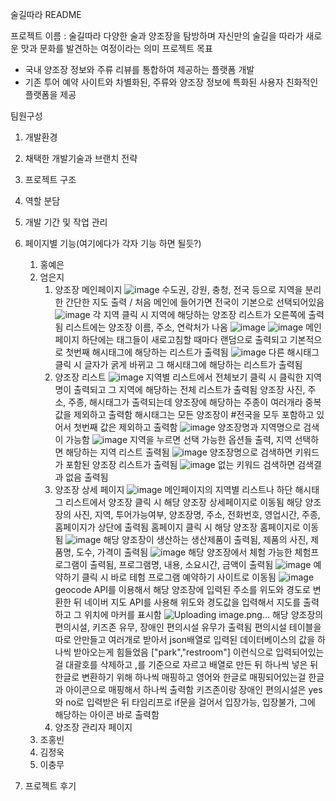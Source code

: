 술길따라 README

프로젝트 이름 : 술길따라
다양한 술과 양조장을 탐방하며 자신만의 술길을
따라가 새로운 맛과 문화를 발견하는 여정이라는 의미
프로젝트 목표
- 국내 양조장 정보와 주류 리뷰를 통합하여 제공하는 플랫폼 개발
- 기존 투어 예약 사이트와 차별화된, 주류와 양조장 정보에 특화된 사용자 친화적인 플랫폼을 제공

팀원구성

1. 개발환경

2. 채택한 개발기술과 브랜치 전략

3. 프로젝트 구조

4. 역할 분담

5. 개발 기간 및 작업 관리

6. 페이지별 기능(여기에다가 각자 기능 하면 될듯?)
   1. 홍예은
   2. 엄은지
      1. 양조장 메인페이지
         ![image](https://github.com/user-attachments/assets/646b646d-4126-4acc-b61f-b9aa1e7998e4)
         수도권, 강원, 충청, 전국 등으로 지역을 분리한 간단한 지도 출력 / 처음 메인에 들어가면 전국이 기본으로 선택되어있음
         ![image](https://github.com/user-attachments/assets/6613e2e2-0247-48ea-9d5c-8370aab454e0)
         각 지역 클릭 시 지역에 해당하는 양조장 리스트가 오른쪽에 출력됨 리스트에는 양조장 이름, 주소, 연락처가 나옴
         ![image](https://github.com/user-attachments/assets/876e6640-3f87-45a9-878c-aefeacaef009)
         ![image](https://github.com/user-attachments/assets/62063ae5-f1d6-484c-8986-8de4cc946b02)
         메인페이지 하단에는 태그들이 새로고침할 때마다 랜덤으로 출력되고 기본적으로 첫번째 해시태그에 해당하는 리스트가 출력됨
         ![image](https://github.com/user-attachments/assets/52df0872-2816-4880-9a45-d0ab3f69141d)
         다른 해시태그 클릭 시 글자가 굵게 바뀌고 그 해시태그에 해당하는 리스트가 출력됨
      3. 양조장 리스트
         ![image](https://github.com/user-attachments/assets/ed82b17d-8b76-4c80-becc-2f0c2294f910)
         지역별 리스트에서 전체보기 클릭 시 클릭한 지역명이 출력되고 그 지역에 해당하는 전체 리스트가 출력됨
         양조장 사진, 주소, 주종, 해시태그가 출력되는데 양조장에 해당하는 주종이 여러개라 중복값을 제외하고 출력함
         해시태그는 모든 양조장이 #전국을 모두 포함하고 있어서 첫번째 값은 제외하고 출력함
         ![image](https://github.com/user-attachments/assets/e5672a32-edb9-44ec-a22e-705aa96d8eec)
         양조장명과 지역명으로 검색이 가능함
         ![image](https://github.com/user-attachments/assets/8fb83487-e186-43dc-9466-1615939d3cf9)
         지역을 누르면 선택 가능한 옵션들 출력, 지역 선택하면 해당하는 지역 리스트 출력됨
         ![image](https://github.com/user-attachments/assets/9b23e76b-a032-400c-a01c-ef2836b7e4f6)
         양조장명으로 검색하면 키워드가 포함된 양조장 리스트가 출력됨
         ![image](https://github.com/user-attachments/assets/4b278bbd-d604-437a-9c46-e4223e86c717)
         없는 키워드 검색하면 검색결과 없음 출력됨
      5. 양조장 상세 페이지
         ![image](https://github.com/user-attachments/assets/020f6a4f-5d6f-4d9b-8de5-b0c46034a7fa)
         메인페이지의 지역별 리스트나 하단 해시태그 리스트에서 양조장 클릭 시 해당 양조장 상세페이지로 이동됨
         해당 양조장의 사진, 지역, 투어가능여부, 양조장명, 주소, 전화번호, 영업시간, 주종, 홈페이지가 상단에 출력됨
         홈페이지 클릭 시 해당 양조장 홈페이지로 이동됨
         ![image](https://github.com/user-attachments/assets/2593bde0-bd5e-455c-af4c-086bfcdc70ef)
         해당 양조장이 생산하는 생산제품이 출력됨, 제품의 사진, 제품명, 도수, 가격이 출력됨
         ![image](https://github.com/user-attachments/assets/a5fc4ca5-9201-47ee-8180-e898329f2cce)
         해당 양조장에서 체험 가능한 체험프로그램이 출력됨, 프로그램명, 내용, 소요시간, 금액이 출력됨
         ![image](https://github.com/user-attachments/assets/cd87aabf-94fe-4721-93f0-b4cc22bbdb84)
         예약하기 클릭 시 바로 테험 프로그램 예약하기 사이트로 이동됨
         ![image](https://github.com/user-attachments/assets/1f446d4a-85e0-4dbf-bb71-52453b75b5c3)
         geocode API를 이용해서 해당 양조장에 입력된 주소를 위도와 경도로 변환한 뒤 네이버 지도 API를 사용해 위도와 경도값을 입력해서 지도를 출력하고 그 위치에 마커를 표시함
         ![Uploading image.png…]()
         해당 양조장의 편의시설, 키즈존 유무, 장애인 편의시설 유무가 출력됨
         편의시설 테이블을 따로 안만들고 여러개로 받아서 json배열로 입력된 데이터베이스의 값을 하나씩 받아오는게 힘들었음
         ["park","restroom"] 이런식으로 입력되어있는걸 대괄호를 삭제하고 ,를 기준으로 자르고 배열로 만든 뒤 하나씩 넣은 뒤
         한글로 변환하기 위해 하나씩 매핑하고 영어와 한글로 매핑되어있는걸 한글과 아이콘으로 매핑해서 하나씩 출력함
         키즈존이랑 장애인 편의시설은 yes와 no로 입력받은 뒤 타임리프로 if문을 걸어서 입장가능, 입장불가, 그에 해당하는 아이콘 바로 출력함
      7. 양조장 관리자 페이지
   4. 조홍빈
   5. 김정욱
   6. 이충무

 7. 프로젝트 후기
